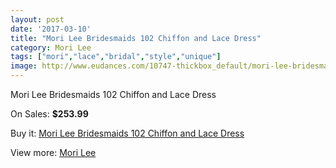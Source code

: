 ```yaml
---
layout: post
date: '2017-03-10'
title: "Mori Lee Bridesmaids 102 Chiffon and Lace Dress"
category: Mori Lee
tags: ["mori","lace","bridal","style","unique"]
image: http://www.eudances.com/10747-thickbox_default/mori-lee-bridesmaids-102-chiffon-and-lace-dress.jpg
---
```

Mori Lee Bridesmaids 102 Chiffon and Lace Dress

On Sales: **$253.99**
<a href="https://www.eudances.com/en/mori-lee/3444-mori-lee-bridesmaids-102-chiffon-and-lace-dress.html"><amp-img layout="responsive" width="600" height="600" src="//www.eudances.com/10747-thickbox_default/mori-lee-bridesmaids-102-chiffon-and-lace-dress.jpg" alt="Mori Lee Bridesmaids 102 Chiffon and Lace Dress 0" /></a>
<a href="https://www.eudances.com/en/mori-lee/3444-mori-lee-bridesmaids-102-chiffon-and-lace-dress.html"><amp-img layout="responsive" width="600" height="600" src="//www.eudances.com/10750-thickbox_default/mori-lee-bridesmaids-102-chiffon-and-lace-dress.jpg" alt="Mori Lee Bridesmaids 102 Chiffon and Lace Dress 1" /></a>
<a href="https://www.eudances.com/en/mori-lee/3444-mori-lee-bridesmaids-102-chiffon-and-lace-dress.html"><amp-img layout="responsive" width="600" height="600" src="//www.eudances.com/10749-thickbox_default/mori-lee-bridesmaids-102-chiffon-and-lace-dress.jpg" alt="Mori Lee Bridesmaids 102 Chiffon and Lace Dress 2" /></a>
<a href="https://www.eudances.com/en/mori-lee/3444-mori-lee-bridesmaids-102-chiffon-and-lace-dress.html"><amp-img layout="responsive" width="600" height="600" src="//www.eudances.com/10748-thickbox_default/mori-lee-bridesmaids-102-chiffon-and-lace-dress.jpg" alt="Mori Lee Bridesmaids 102 Chiffon and Lace Dress 3" /></a>

Buy it: [Mori Lee Bridesmaids 102 Chiffon and Lace Dress](https://www.eudances.com/en/mori-lee/3444-mori-lee-bridesmaids-102-chiffon-and-lace-dress.html "Mori Lee Bridesmaids 102 Chiffon and Lace Dress")

View more: [Mori Lee](https://www.eudances.com/en/65-mori-lee "Mori Lee")